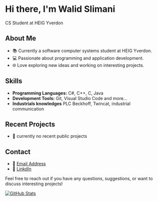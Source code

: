 # Hi there, I'm Walid Slimani 
CS Student at HEIG Yverdon

## About Me
- 📚 Currently a software computer systems student at HEIG Yverdon.
- 💻 Passionate about programming and application development.
- 🌐 Love exploring new ideas and working on interesting projects.

## Skills
- **Programming Languages:** C#, C++, C, Java
- **Development Tools:** Git, Visual Studio Code and more...
- **Industrials knowledges** PLC Beckhoff, Twincat, industrial communication

## Recent Projects
- 🚀 currently no recent public projects

## Contact
- 📧 [Email Address](mailto:walid.slimani@hes-so.ch)
- 🔗 [LinkdIn](www.linkedin.com/in/walid-slimani)

Feel free to reach out if you have any questions, suggestions, or want to discuss interesting projects!

[![GitHub Stats](https://github-readme-stats.vercel.app/api?username=SlWa99&show_icons=true)](https://github.com/SlWa99)
